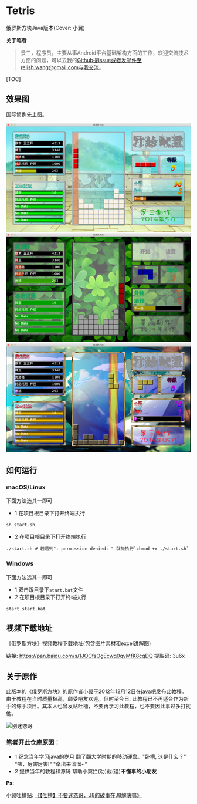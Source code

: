 # Tetris

俄罗斯方块Java版本(Cover: 小翼)

**关于笔者**

> 景三，程序员，主要从事Android平台基础架构方面的工作，欢迎交流技术方面的问题，可以去我的[Github](https://github.com/relish-wang)提issue或者发邮件至relish.wang@gmail.com与我交流。
> 
[TOC]

## 效果图

国际惯例先上图。

![默认皮肤][default_view]
![皮肤1][skin1_view]
![皮肤2][skin2_view]

## 如何运行
### macOS/Linux
下面方法选其一即可
 - 1 在项目根目录下打开终端执行
```shell
sh start.sh
```
 - 2  在项目根目录下打开终端执行
```shell
./start.sh # 若遇到": permission denied: " 就先执行`chmod +x ./start.sh`
```
### Windows
下面方法选其一即可
 - 1 双击跟目录下`start.bat`文件
 - 2 在项目根目录下打开终端执行
 ```shell
start start.bat
 ```

## 视频下载地址

《俄罗斯方块》视频教程下载地址(包含图片素材和excel讲解图)

链接: https://pan.baidu.com/s/1JOCfsOgEcwq0qvMfK8cqDQ 
提取码: 3u6x 


## 关于原作

此版本的《俄罗斯方块》的原作者小翼于2012年12月12日在[java吧](http://tieba.baidu.com/f?kw=java&ie=utf-8)发布此教程。由于教程在当时质量极高，颇受吧友欢迎。但时至今日, 此教程已不再适合作为新手的练手项目。其本人也曾发帖吐槽，不要再学习此教程，也不要因此事过多打扰他。

![别迷恋哥](/Users/relish/Programming/github/relish-wang/Tetris/art/dont_miss_me.png)

### 笔者开此仓库原因：

- 1 纪念当年学习java的岁月
翻了翻大学时期的移动硬盘。"卧槽, 这是什么？" "咦，厉害厉害!" "牵出来溜溜~"
- 2 提供当年的教程和源码
帮助小翼拦(劝)截(退)**不懂事的小朋友**

**Ps:**

小翼吐槽贴: [《【吐槽】不要迷恋哥，J8的破事在J8解决嘛》][tucao]


[tucao]: http://tieba.baidu.com/p/5102819596?pid=106842140390&cid=#106842140390(http://tieba.baidu.com/p/5102819596?pid=106842140390&cid=#106842140390)
[default_view]:./art/default.png
[skin1_view]:./art/skin1.png
[skin2_view]:./art/skin2.png